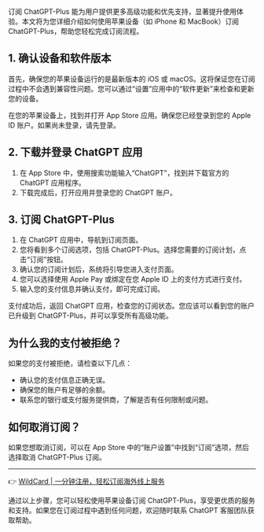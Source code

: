 订阅 ChatGPT-Plus 能为用户提供更多高级功能和优先支持，显著提升使用体验。本文将为您详细介绍如何使用苹果设备（如 iPhone 和 MacBook）订阅 ChatGPT-Plus，帮助您轻松完成订阅流程。

## 1. 确认设备和软件版本

首先，确保您的苹果设备运行的是最新版本的 iOS 或 macOS。这将保证您在订阅过程中不会遇到兼容性问题。您可以通过“设置”应用中的“软件更新”来检查和更新您的设备。

在您的苹果设备上，找到并打开 App Store 应用。确保您已经登录到您的 Apple ID 账户。如果尚未登录，请先登录。

## 2. 下载并登录 ChatGPT 应用

1. 在 App Store 中，使用搜索功能输入“ChatGPT”，找到并下载官方的 ChatGPT 应用程序。
2. 下载完成后，打开应用并登录您的 ChatGPT 账户。

## 3. 订阅 ChatGPT-Plus

1. 在 ChatGPT 应用中，导航到订阅页面。
2. 您将看到多个订阅选项，包括 ChatGPT-Plus。选择您需要的订阅计划，点击“订阅”按钮。
3. 确认您的订阅计划后，系统将引导您进入支付页面。
4. 您可以选择使用 Apple Pay 或绑定在您 Apple ID 上的支付方式进行支付。
5. 输入您的支付信息并确认支付，即可完成订阅。

支付成功后，返回 ChatGPT 应用，检查您的订阅状态。您应该可以看到您的账户已升级到 ChatGPT-Plus，并可以享受所有高级功能。

## 为什么我的支付被拒绝？

如果您的支付被拒绝，请检查以下几点：

- 确认您的支付信息正确无误。
- 确保您的账户有足够的余额。
- 联系您的银行或支付服务提供商，了解是否有任何限制或问题。

## 如何取消订阅？

如果您想取消订阅，可以在 App Store 中的“账户设置”中找到“订阅”选项，然后选择取消 ChatGPT-Plus 订阅。

---

👉 [WildCard | 一分钟注册，轻松订阅海外线上服务](https://bit.ly/bewildcard)

通过以上步骤，您可以轻松使用苹果设备订阅 ChatGPT-Plus，享受更优质的服务和支持。如果您在订阅过程中遇到任何问题，欢迎随时联系 ChatGPT 客服团队获取帮助。